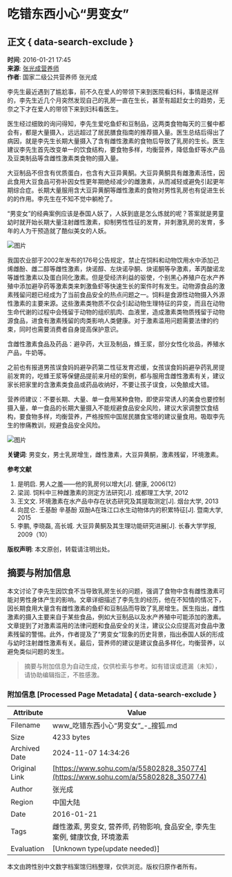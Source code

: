 # 吃错东西小心“男变女”

## 正文 { data-search-exclude }


**时间**: 2016-01-21 17:45  
**来源**: [张光成营养师](https://www.sohu.com/a/55802828_350774?spm=smpc.content-abroad.content.1.1730989997016o87oBKf)  
**作者**: 国家二级公共营养师 张光成

李先生最近遇到了尴尬事，前不久在爱人的带领下来到医院看妇科，事情是这样的，李先生近几个月突然发现自己的乳房一直在生长，甚至有超赶女士的趋势，无奈之下才在爱人的带领下来到妇科看医生。

医生经过细致的询问得知，李先生爱吃鱼虾和豆制品，这两类食物每天的三餐中都会有，都是大量摄入，远远超过了居民膳食指南的推荐摄入量。医生总结后得出了病因，就是李先生长期大量摄入了含有雌性激素的食物后导致了乳房的生长。医生建议李先生首先改变单一的饮食结构，要食物多样，均衡营养，降低鱼虾等水产品及豆类制品等含雌性激素类食物的摄入量。

大豆制品不但含有优质蛋白，也含有大豆异黄酮。大豆异黄酮具有雌激素活性，因此食用大豆食品可弥补因女性更年期绝经减少的雌激素，从而减轻或避免引起更年期综合症。长期大量服用含大豆异黄酮等雌性激素的食物对男性乳房也有促进生长的的作用。李先生在不知不觉中躺枪了。

“男变女”的经典案例应该是泰国人妖了，人妖到底是怎么炼就的呢？答案就是男童幼时就开始长期大量注射雌性激素，抑制男性性征的发育，并刺激乳房的发育，多年的人为干预造就了酷似美女的人妖。

![图片](http://photocdn.sohu.com/20160121/mp55802828_1453369831205_2.jpeg)

我国农业部于2002年发布的176号公告规定，禁止在饲料和动物饮用水中添加己烯雌酚、雌二醇等雌性激素，炔诺醇、左炔诺孕酮、炔诺酮等孕激素，苯丙酸诺龙等雄性激素以及蛋白同化激素。但是受经济利益的驱使，个别黑心养殖户在水产养殖中添加避孕药等激素类来刺激鱼虾等快速生长的案件时有发生。动物源食品的激素残留问题已经成为了当前食品安全的热点问题之一。饲料是食源性动物摄入外源性激素的主要来源。这些激素类物质不仅会引起动物生理特征的异变，而且在动物生命代谢的过程中会残留于动物的组织肌肉、血液里，造成激素类物质残留于动物源食品，进食有激素残留的肉类影响人类健康。对于激素滥用问题需要法律的约束，同时也需要消费者自身提高保护意识。

含雌性激素食品及药品：避孕药，大豆及制品，蜂王浆，部分女性化妆品，养殖水产品，牛奶等。

之前也有报道男孩误食妈妈避孕药第二性征发育迟缓，女孩误食妈妈避孕药乳房提前发育的，吃蜂王浆等保健品提前来月经的案例，都与服用含雌性激素有关，建议家长把家里的含激素类食品或药品收纳好，不要让孩子误食，以免酿成大错。

营养师建议：不要长期、大量、单一食用某种食物，即使非常诱人的美食也要控制摄入量，单一食品的长期大量摄入不能规避食品安全风险，建议大家调整饮食结构，要食物多样，均衡营养，严格按照中国居民膳食宝塔的建议量食用。吸取李先生的惨痛教训，规避食品安全风险。

![图片](http://photocdn.sohu.com/20160121/mp55802828_1453369831205_3.jpeg)

**关键词**: 男变女，男士乳房增生，雌性激素，大豆异黄酮，激素残留，环境激素。

**参考文献**
1. 是明启. 男人之羞——他的乳房何以增大[J]. 健康, 2006(12)
2. 梁润. 饲料中三种雌激素的测定方法研究[J]. 成都理工大学, 2012
3. 王文文. 环境激素在水产品中存在状态研究及其提取测定[J]. 烟台大学, 2013
4. 向昆仑. 壬基酚 辛基酚 双酚A在珠江口水生动物体内的积累特征[J]. 暨南大学, 2015
5. 李鹏, 李晓磊, 高长城. 大豆异黄酮及其生理功能研究进展[J]. 长春大学学报, 2009（10）

**版权声明**: 本文原创，转载请注明出处。
<!-- tcd_original_link https://www.sohu.com/a/55802828_350774 -->
## 摘要与附加信息

<!-- tcd_abstract -->
本文讨论了李先生因饮食不当导致乳房生长的问题，强调了食物中含有雌性激素可能对男性身体产生的影响。文章详细描述了李先生的经历，他在不知情的情况下，因长期食用大量含有雌性激素的鱼虾和豆制品而导致了乳房增生。医生指出，雌性激素的摄入主要来自于某些食品，例如大豆制品以及水产养殖中可能添加的激素。文章提到了对激素滥用的法律问题和食品安全的关注，建议公众应提高对食品中激素残留的警惕。此外，作者提及了“男变女”现象的历史背景，指出泰国人妖的形成与幼时注射雌性激素有关。最后，营养师的建议是建议食品多样化，均衡营养，以避免类似问题的发生。
<!-- tcd_abstract_end -->

> 摘要与附加信息为自动生成，仅供检索与参考。如有错误或遗漏（未知），请协助编辑指正，不胜感激。

### 附加信息 [Processed Page Metadata] { data-search-exclude }

| Attribute       | Value                                  |
|-----------------|----------------------------------------|
| Filename        | www_吃错东西小心“男变女”_-_搜狐.md                             |
| Size            | 4233 bytes                           |
| Archived Date   | 2024-11-07 14:34:26                             |
| Original Link   | [https://www.sohu.com/a/55802828_350774](https://www.sohu.com/a/55802828_350774)                       |
| Author          | 张光成                               |
| Region          | 中国大陆                               |
| Date            | 2016-01-21                                 |
| Tags            | 雌性激素, 男变女, 营养师, 药物影响, 食品安全, 李先生案例, 健康饮食, 环境激素                                 |
| Evaluation            | [Unknown type(update needed)]                                 |
<!-- tcd_table_end -->

本文由跨性别中文数字档案馆归档整理，仅供浏览。版权归原作者所有。
